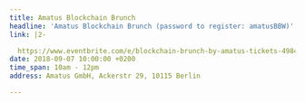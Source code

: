 ```yaml
---
title: Amatus Blockchain Brunch
headline: 'Amatus Blockchain Brunch (password to register: amatusBBW)'
link: |2-

  https://www.eventbrite.com/e/blockchain-brunch-by-amatus-tickets-49842854319
date: 2018-09-07 10:00:00 +0200
time_span: 10am - 12pm
address: Amatus GmbH, Ackerstr 29, 10115 Berlin

---
```

